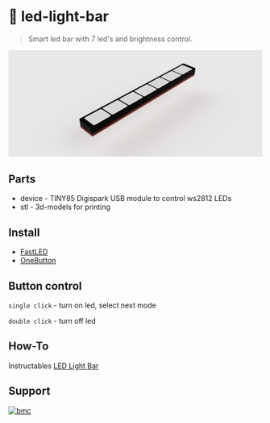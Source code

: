 # 🌈 led-light-bar

> Smart led bar with 7 led's and brightness control.

![planter](assets/led-light-bar.PNG)

## Parts

+ device - TINY85 Digispark USB module to control ws2812 LEDs
+ stl - 3d-models for printing

## Install

+ [FastLED](https://github.com/FastLED/FastLED)
+ [OneButton](https://github.com/mathertel/OneButton)

## Button control

`single click` - turn on led, select next mode

`double click` - turn off led

## How-To

Instructables [LED Light Bar](https://www.instructables.com/LED-Light-Bar/)

## Support

[![bmc](https://www.buymeacoffee.com/assets/img/guidelines/download-assets-sm-1.svg)](https://www.buymeacoffee.com/darkowl91)

